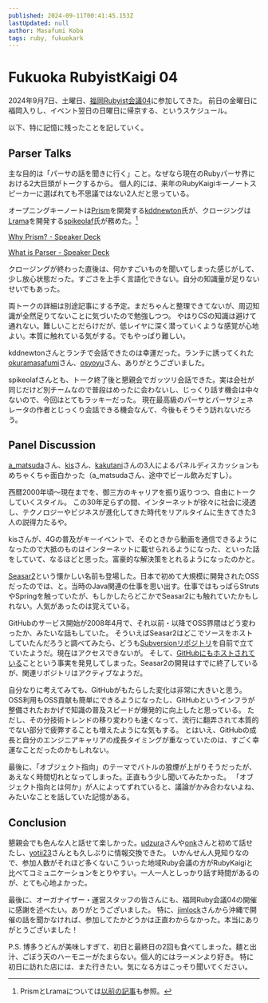 ```yaml
---
published: 2024-09-11T00:41:45.153Z
lastUpdated: null
author: Masafumi Koba
tags: ruby, fukuokark
---
```


# Fukuoka RubyistKaigi 04

2024年9月7日、土曜日、[福岡Rubyist会議04](https://regional.rubykaigi.org/fukuoka04/)に参加してきた。
前日の金曜日に福岡入りし、イベント翌日の日曜日に帰京する、というスケジュール。

以下、特に記憶に残ったことを記していく。

## Parser Talks

主な目的は「パーサの話を聞きに行く」こと。なぜなら現在のRubyパーサ界における2大巨頭がトークするから。
個人的には、来年のRubyKaigiキーノートスピーカーに選ばれても不思議ではない2人だと思っている。

オープニングキーノートは[Prism](https://github.com/ruby/prism)を開発する[kddnewton](https://x.com/kddnewton)氏が、クロージングは[Lrama](https://github.com/ruby/lrama)を開発する[spikeolaf](https://x.com/spikeolaf)氏が務めた。[^1]

[Why Prism? - Speaker Deck](https://speakerdeck.com/player/65a4f352257f469abcacb4e44f7ddb6b)

[What is Parser - Speaker Deck](https://speakerdeck.com/player/6b24d14dddf54280af5bba85ada40c71)

クロージングが終わった直後は、何かすごいものを聞いてしまった感じがして、少し放心状態だった。すごさを上手く言語化できない。自分の知識量が足りないせいでもあった。

両トークの詳細は別途記事にする予定。まだちゃんと整理できてないが、周辺知識が全然足りてないことに気づいたので勉強しつつ。
やはりCSの知識は避けて通れない。難しいことだらけだが、低レイヤに深く潜っていくような感覚が心地よい。本質に触れている気がする。でもやっぱり難しい。

kddnewtonさんとランチで会話できたのは幸運だった。ランチに誘ってくれた[okuramasafumi](https://x.com/okuramasafumi)さん、[osyoyu](https://x.com/osyoyu)さん、ありがとうございました。

spikeolafさんとも、トーク終了後と懇親会でガッツリ会話できた。実は会社が同じだけど別チームなので普段はめったに会わないし、じっくり話す機会は中々ないので、今回はとてもラッキーだった。
現在最高級のパーサとパーサジェネレータの作者とじっくり会話できる機会なんて、今後もそうそう訪れないだろう。

## Panel Discussion

[a_matsuda](https://x.com/a_matsuda)さん、[kis](https://x.com/kis)さん、[kakutani](https://x.com/kakutani)さんの3人によるパネルディスカッションもめちゃくちゃ面白かった（a_matsudaさん、途中でビール飲みだすし）。

西暦2000年頃〜現在までを、御三方のキャリアを振り返りつつ、自由にトークしていくスタイル。
この30年足らずの間、インターネットが徐々に社会に浸透し、テクノロジーやビジネスが進化してきた時代をリアルタイムに生きてきた3人の説得力たるや。

kisさんが、4Gの普及がキーイベントで、そのときから動画を通信できるようになったので大抵のものはインターネットに載せられるようになった、といった話をしていて、なるほどと思った。富豪的な解決策をとれるようになったのかと。

[Seasar2](https://s2container.seasar.org/2.4/ja/)という懐かしい名前も登場した。日本で初めて大規模に開発されたOSSだったのでは、と。当時のJava関連の仕事を思い出す。仕事ではもっぱらStrutsやSpringを触っていたが、もしかしたらどこかでSeasar2にも触れていたかもしれない。人気があったのは覚えている。

GitHubのサービス開始が2008年4月で、それ以前・以降でOSS界隈はどう変わったか、みたいな話もしていた。
そういえばSeasar2はどこでソースをホストしていたんだろうと調べてみたら、どうも[Subversionリポジトリ](https://s2container.seasar.org/2.3/ja/source-repository.html)を自前で立てていたようだ。現在はアクセスできないが。
そして、[GitHubにもホストされている](https://github.com/seasarorg)ことという事実を発見してしまった。Seasar2の開発はすでに終了しているが、関連リポジトリはアクティブなようだ。

自分なりに考えてみても、GitHubがもたらした変化は非常に大きいと思う。OSS利用もOSS貢献も簡単にできるようになったし、GitHubというインフラが整備されたおかげで知識の普及スピードが爆発的に向上したと思っている。
ただし、その分技術トレンドの移り変わりも速くなって、流行に翻弄されて本質的でない部分で疲弊することも増えたようにな気もする。
とはいえ、GitHubの成長と自分のエンジニアキャリアの成長タイミングが重なっていたのは、すごく幸運なことだったのかもしれない。

最後に、「オブジェクト指向」のテーマでバトルの狼煙が上がりそうだったが、あえなく時間切れとなってしまった。正直もう少し聞いてみたかった。
「オブジェクト指向とは何か」が人によってずれていると、議論がかみ合わないよね、みたいなことを話していた記憶がある。

## Conclusion

懇親会でも色んな人と話せて楽しかった。[udzura](https://x.com/udzura)さんや[onk](https://x.com/onk)さんと初めて話せたし、[yotii23](https://x.com/yotii23)さんとも久しぶりに情報交換できた。
いかんせん人見知りなので、参加人数がそれほど多くないこういった地域Ruby会議の方がRubyKaigiと比べてコミュニケーションをとりやすい。一人一人としっかり話す時間があるのが、とても心地よかった。

最後に、オーガナイザー・運営スタッフの皆さんにも、福岡Ruby会議04の開催に感謝を述べたい。ありがとうございました。
特に、[jimlock](https://x.com/jimlock)さんから沖縄で開催の話を聞かなければ、参加してたかどうかは正直わからなかった。本当にありがとうございました！

P.S.
博多うどんが美味しすぎて、初日と最終日の2回も食べてしまった。麺と出汁、ごぼう天のハーモニーがたまらない。個人的にはラーメンより好き。
特に初日に訪れた店には、また行きたい。気になる方はこっそり聞いてください。

[^1]: PrismとLramaについては[以前の記事](rubykaigi-2024-3-lrama-and-prism.md)も参照。
